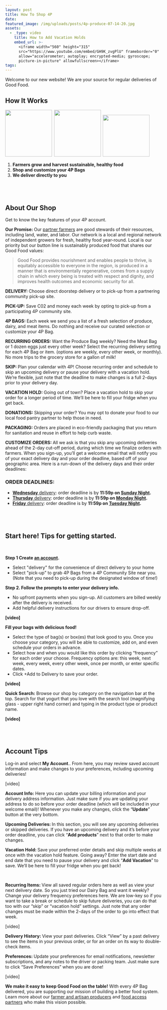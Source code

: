 ```yaml
---
layout: post
title: How To Shop 4P
date:
featured_image: /img/uploads/posts/4p-produce-07-14-20.jpg
assets:
  - _type: video
    title: How to Add Vacation Holds
    embed_url: >-
      <iframe width="560" height="315"
      src="https://www.youtube.com/embed/GH9K_zvgPlU" frameborder="0"
      allow="accelerometer; autoplay; encrypted-media; gyroscope;
      picture-in-picture" allowfullscreen></iframe>
tags:
---
```


<div class="editable"><p>Welcome to our new website! We are your source for regular deliveries of Good Food.&nbsp;</p><h2><strong>How It Works</strong></h2><p><strong><img width="150" height="150" src="/uploads/4pfoods-icon-farm.png" />&nbsp;&nbsp;<img width="150" height="150" src="/uploads/4pfoods-icon6-box-150x150-1.jpeg" />&nbsp;&nbsp;<img width="150" height="134" src="/uploads/4pfoods-icon-delivery-150x150.png" /></strong></p><ol><li><strong>Farmers grow and harvest sustainable, healthy food&nbsp;</strong></li><li><strong>Shop and customize your 4P Bags&nbsp;</strong></li><li><strong>We deliver directly to you</strong></li></ol><h2>&nbsp;</h2><h2><strong>About Our Shop</strong></h2><p>Get to know the key features of your 4P account.</p><p><strong>Our Promise: </strong>Our <a href="https://shenandoahproduce.4pfoods.com/our-farmers">partner farmers</a> are good stewards of their resources, including land, water, and labor. Our network is a local and regional network of independent growers for fresh, healthy food year-round. Local is our priority but our button line is sustainably produced food that shares our Good Food values:</p><blockquote><p>Good Food provides nourishment and enables people to thrive, is equitably accessible to everyone in the region, is produced in a manner that is environmentally regenerative, comes from a supply chain in which every being is treated with respect and dignity, and improves health outcomes and economic security for all.</p></blockquote><p><strong>DELIVERY: </strong>Choose direct doorstep delivery or to pick-up from a partnering community pick-up site.</p><p><strong>PICK-UP:</strong> Save C02 and money each week by opting to pick-up from a participating 4P community site.</p><p><strong>4P BAGS: </strong>Each week we send you a list of a fresh selection of produce, dairy, and meat items. Do nothing and receive our curated selection or customize your 4P Bag.</p><p><strong>RECURRING ORDERS: </strong>Want the Produce Bag weekly? Need the Meat Bag or 1 dozen eggs just every other week? Select the recurring delivery setting for each 4P Bag or item. (options are weekly, every other week, or monthly). No more trips to the grocery store for a gallon of milk!</p><p><strong>SKIP: </strong>Plan your calendar with 4P! Choose recurring order and schedule to skip an upcoming delivery or pause your delivery with a vacation hold. We&rsquo;re flexible, just note that the deadline to make changes is a full 2-days prior to your delivery day.</p><p><strong>VACATION HOLD: </strong>Going out of town? Place a vacation hold to skip your order for a longer period of time. We&rsquo;ll be here to fill your fridge when you get back.</p><p><strong>DONATIONS: </strong>Skipping your order? You may opt to donate your food to our local food pantry partner to help those in need.</p><p><strong>PACKAGING: </strong>Orders are placed in eco-friendly packaging that you return for sanitation and reuse in effort to help curb waste.</p><p><strong>CUSTOMIZE ORDERS: </strong>All we ask is that you skip any upcoming deliveries ahead of the 2-day cut-off period, during which time we finalize orders with farmers. When you sign-up, you&rsquo;ll get a welcome email that will notify you of your exact delivery day and your order deadline, based off of your geographic area. Here is a run-down of the delivery days and their order deadlines:</p><h3><strong>ORDER DEADLINES:</strong></h3><ul><li><u><strong>Wednesday</strong> delivery</u>: order deadline is by <strong>11:59p on <u>Sunday Night</u>.</strong></li><li><u><strong>Thursday</strong> delivery</u>: order deadline is by <strong>11:59p on <u>Monday Night</u>.</strong></li><li><u><strong>Friday</strong> delivery</u>: order deadline is by <strong>11:59p on <u>Tuesday Night</u>.</strong></li></ul><h2>&nbsp;</h2><h2><strong>Start here! Tips for getting started.</strong></h2><p>&nbsp;</p><p><strong>Step 1 Create </strong><a href="https://4pfoods.deliverybizpro.com/login"><strong>an account</strong></a><strong>.&nbsp;</strong></p><ul><li>Select "delivery" for the convenience of direct delivery to your home</li><li>Select "pick-up" to grab 4P Bags from a 4P Community Site near you. (Note that you need to pick-up during the designated window of time!)</li></ul><p><strong>Step 2. Follow the prompts to enter your delivery info.</strong></p><ul><li>No upfront payments when you sign-up. All customers are billed weekly after the delivery is received.</li><li>Add helpful delivery instructions for our drivers to ensure drop-off.</li></ul><p><strong>[video]</strong></p><p><strong>Fill your bags with delicious food!</strong></p><ul><li>Select the type of bag(s) or box(es) that look good to you. Once you choose your category, you will be able to customize, add on, and even schedule your orders in advance.&nbsp;</li><li>Select how and when you would like this order by clicking &ldquo;frequency&rdquo; for each order your choose. Frequency options are: this week, next week, every week, every other week, once per month, or enter specific dates.&nbsp;</li><li>Click +Add to Delivery to save your order.</li></ul><p><strong>[video]</strong></p><p><strong>Quick Search:</strong> Browse our shop by category on the navigation bar at the top. Search for that yogurt that you love with the search tool (magnifying glass - upper right hand corner) and typing in the product type or product name.</p><p><strong>[video]</strong></p><h2>&nbsp;</h2><h2><strong>Account Tips</strong></h2><p>Log-in and select <strong>My Account</strong>.. From here, you may review saved account information and make changes to your preferences, including upcoming deliveries!</p><p>[video]</p><p><strong>Account Info:</strong> Here you can update your billing information and your delivery address information. Just make sure if you are updating your address to do so before your order deadline (which will be included in your welcome email)! Whenever you make any changes, click the &ldquo;<strong>Update</strong>&rdquo; button at the very bottom.</p><p><strong>Upcoming Deliveries: </strong>In this section, you will see any upcoming deliveries or skipped deliveries. If you have an upcoming delivery and it&rsquo;s before your order deadline, you can click &ldquo;<strong>Add products</strong>&rdquo; next to that order to make changes.&nbsp;</p><p><strong>Vacation Hold: </strong>Save your preferred order details and skip multiple weeks at once with the vacation hold feature. Going away? Enter the start date and end date that you need to pause your delivery and click &ldquo;<strong>Add Vacation</strong>&rdquo; to save. We&rsquo;ll be here to fill your fridge when you get back!</p><p>&nbsp;</p><p><strong>Recurring Items: </strong>View all saved regular orders here as well as view your next delivery date. So you just tried our Dairy Bag and want it weekly? Change your delivery frequency preferences here. We are low-key so if you want to take a break or schedule to skip future deliveries, you can do that too with our &ldquo;skip&rdquo; or &ldquo;vacation hold&rdquo; settings. Just note that any order changes must be made within the 2-days of the order to go into effect that week.</p><p>[video]</p><p><strong>Delivery History: </strong>View your past deliveries. Click &ldquo;View&rdquo; by a past delivery to see the items in your previous order, or for an order on its way to double-check items.</p><p><strong>Preferences: </strong>Update your preferences for email notifications, newsletter subscriptions, and any notes to the driver or packing team. Just make sure to click &ldquo;Save Preferences&rdquo; when you are done!&nbsp;</p><p>[video]</p><p><strong>We make it easy to keep Good Food on the table!</strong> With every 4P Bag delivered, you are supporting our mission of building a better food system. Learn more about our <a href="/our-farmers/">farmer</a><a href="__notset__">&nbsp;and artisan producers</a> and&nbsp;<a href="/our-partners/">food access partners</a> who make this vision possible.&nbsp;</p></div>